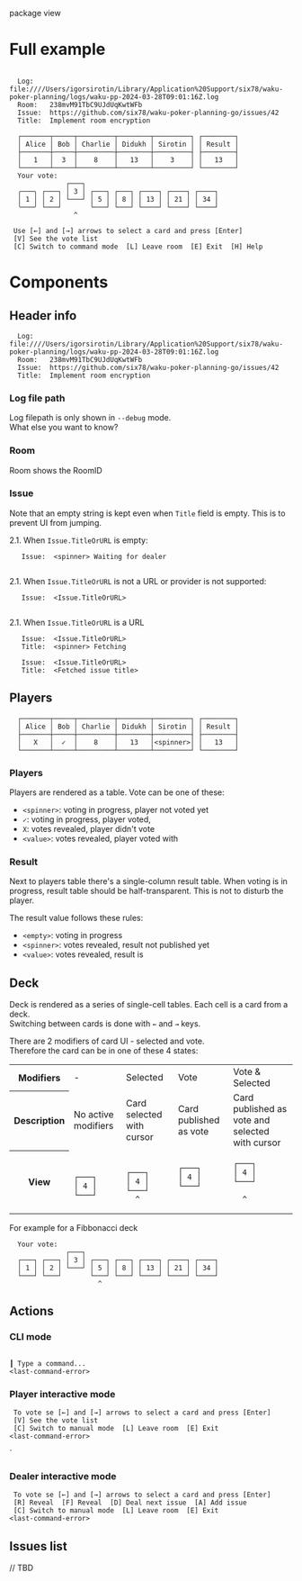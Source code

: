 package view

# Full example

```shell

  Log:    file:////Users/igorsirotin/Library/Application%20Support/six78/waku-poker-planning/logs/waku-pp-2024-03-28T09:01:16Z.log
  Room:   238mvM91TbC9UJdUqKwtWFb
  Issue:  https://github.com/six78/waku-poker-planning-go/issues/42
  Title:  Implement room encryption

  ┌───────┬─────┬─────────┬────────┬─────────┐ ┌────────┐
  │ Alice │ Bob │ Charlie │ Didukh │ Sirotin │ │ Result │
  ├───────┼─────┼─────────┼────────┼─────────┤ ├────────┤
  │   1   │  3  │    8    │   13   │    3    │ │   13   │
  └───────┴─────┴─────────┴────────┴─────────┘ └────────┘
  Your vote:
              ┌───┐
  ╭───╮ ┌───┐ │ 3 │ ┌───┐ ┌───┐ ┌────┐ ┌────┐ ┌────┐
  │ 1 │ │ 2 │ └───┘ │ 5 │ │ 8 │ │ 13 │ │ 21 │ │ 34 │
  ╰───╯ └───┘       └───┘ └───┘ └────┘ └────┘ └────┘
                ^
                
 Use [←] and [→] arrows to select a card and press [Enter]
 [V] See the vote list
 [C] Switch to command mode  [L] Leave room  [E] Exit  [H] Help

```

# Components

## Header info

```shell
  Log:	  file:////Users/igorsirotin/Library/Application%20Support/six78/waku-poker-planning/logs/waku-pp-2024-03-28T09:01:16Z.log
  Room:   238mvM91TbC9UJdUqKwtWFb
  Issue:  https://github.com/six78/waku-poker-planning-go/issues/42
  Title:  Implement room encryption
```

### Log file path

Log filepath is only shown in `--debug` mode. \
What else you want to know? 

### Room

Room shows the RoomID

### Issue

Note that an empty string is kept even when `Title` field is empty. This is to prevent UI from jumping.

2.1. When `Issue.TitleOrURL` is empty:
```shell
   Issue:  <spinner> Waiting for dealer
   
```

2.1. When `Issue.TitleOrURL` is not a URL or provider is not supported:
```shell
   Issue:  <Issue.TitleOrURL>
   
```

2.1. When `Issue.TitleOrURL` is a URL
```shell
   Issue:  <Issue.TitleOrURL>
   Title:  <spinner> Fetching  
```
```shell
   Issue:  <Issue.TitleOrURL>
   Title:  <Fetched issue title>
```

## Players

```shell
  ┌───────┬─────┬─────────┬────────┬─────────┐ ┌────────┐
  │ Alice │ Bob │ Charlie │ Didukh │ Sirotin │ │ Result │
  ├───────┼─────┼─────────┼────────┼─────────┤ ├────────┤
  │   X   │  ✓  │    8    │   13   │<spinner>│ │   13   │
  └───────┴─────┴─────────┴────────┴─────────┘ └────────┘
```

### Players

Players are rendered as a table. Vote can be one of these:
- `<spinner>`: voting in progress, player not voted yet
- `✓`: voting in progress, player voted,
- `X`: votes revealed, player didn't vote
- `<value>`: votes revealed, player voted with <value>

### Result 

Next to players table there's a single-column result table.
When voting is in progress, result table should be half-transparent. This is not to disturb the player.

The result value follows these rules:
- `<empty>`: voting in progress
- `<spinner>`: votes revealed, result not published yet
- `<value>`: votes revealed, result is <value>

## Deck

Deck is rendered as a series of single-cell tables. Each cell is a card from a deck.\
Switching between cards is done with `←` and `→` keys.

There are 2 modifiers of card UI - selected and vote.\
Therefore the card can be in one of these 4 states:

<table>
<tr>
<th>Modifiers</th>
<td> - </td>
<td>Selected</td>
<td>Vote</td>
<td>Vote & Selected</td>
</tr>

<tr>
<th>Description</th>
<td>No active modifiers</td>
<td>Card selected with cursor</td>
<td>Card published as vote</td>
<td>Card published as vote and selected with cursor</td>
</tr>

<tr>
<th>View</th>
<td>

```shell

┌───┐
│ 4 │
└───┘

```
</td>
<td>

```shell

┌───┐
│ 4 │
└───┘
  ^
```
</td>
<td>

```shell
┌───┐
│ 4 │
└───┘


```
</td>
<td>

```shell
┌───┐
│ 4 │
└───┘

  ^
```
</td>
</tr>
</table>

For example for a Fibbonacci deck  

```shell
  Your vote:
              ┌───┐
  ┌───┐ ┌───┐ │ 3 │ ┌───┐ ┌───┐ ┌────┐ ┌────┐ ┌────┐
  │ 1 │ │ 2 │ └───┘ │ 5 │ │ 8 │ │ 13 │ │ 21 │ │ 34 │
  └───┘ └───┘       └───┘ └───┘ └────┘ └────┘ └────┘
                      ^ 
```

## Actions

### CLI mode 

```shell

┃ Type a command...
<last-command-error>
```

### Player interactive mode

```shell
 To vote se [←] and [→] arrows to select a card and press [Enter]
 [V] See the vote list
 [C] Switch to manual mode  [L] Leave room  [E] Exit
<last-command-error>
```
`
### Dealer interactive mode

```shell
 To vote se [←] and [→] arrows to select a card and press [Enter]
 [R] Reveal  [F] Reveal  [D] Deal next issue  [A] Add issue
 [C] Switch to manual mode  [L] Leave room  [E] Exit
<last-command-error>
```

## Issues list

// TBD